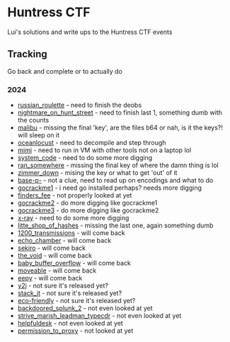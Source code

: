 # Huntress CTF

Lui's solutions and write ups to the Huntress CTF events

## Tracking

Go back and complete or to actually do

### 2024

- [russian_roulette](2024/russian_roulette/) - need to finish the deobs
- [nightmare_on_hunt_street](2024/nightmare_on_hunt_street/) - need to finish last 1, something dumb with the counts
- [malibu](2024/malibu/) - missing the final 'key', are the files b64 or nah, is it the keys?! will sleep on it
- [oceanlocust](2024/oceanlocust/) - need to decompile and step through
- [mimi](2024/mimi/) - need to run in VM with other tools not on a laptop lol
- [system_code](2024/system_code.md) - need to do some more digging
- [ran_somewhere](2024/ran_somewhere/) - missing the final key of where the damn thing is lol
- [zimmer_down](2024/zimmer_down/) - mising the key or what to get 'out' of it
- [base-p-](2024/base-p-/) - not a clue, need to read up on encodings and what to do
- [gocrackme1](2024/gocrackme1/) - i need go installed perhaps? needs more digging
- [finders_fee](2024/finders_fee.md) - not properly looked at yet
- [gocrackme2](2024/gocrackme2/) - do more digging like gocrackme1
- [gocrackme3](2024/gocrackme3/) - do more digging like gocrackme2
- [x-ray](2024/xray/) - need to do some more digging
- [litte_shop_of_hashes](2024/little_shop_of_hashes/) - missing the last one, again something dumb
- [1200_transmissions](2024/1200_transmissions/) - will come back
- [echo_chamber](2024/echo_chamber/) - will come back
- [sekiro](2024/sekiro.md) - will come back
- [the_void](2024/the_void.md) - will come back
- [baby_buffer_overflow](2024/baby_buffer_overflow/) - will come back
- [moveable](2024/MOVEable/) - will come back
- [eepy](2024/eepy/) - will come back
- [y2j]() - not sure it's released yet?
- [stack_it]() - not sure it's released yet?
- [eco-friendly]() - not sure it's released yet?
- [backdoored_splunk_2](2024/backdoored_splunk_2/) - not even looked at yet
- [strive_marish_leadman_typecdr](2024/strive_marish_leadman_typecdr.md) - not even looked at yet
- [helpfuldesk](2024/helpfuldesk.md) - not even looked at yet
- [permission_to_proxy](2024/permission_to_proxy.md) - not looked at yet
